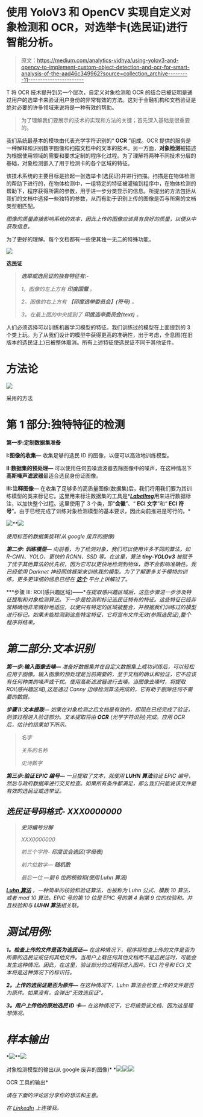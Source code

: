 # 使用 YoloV3 和 OpenCV 实现自定义对象检测和 OCR，对选举卡(选民证)进行智能分析。

> 原文：<https://medium.com/analytics-vidhya/using-yolov3-and-opencv-to-implement-custom-object-detection-and-ocr-for-smart-analysis-of-the-aad46c349962?source=collection_archive---------11----------------------->

T 将 OCR 技术提升到另一个层次，自定义对象检测和 OCR 的结合已被证明是通过用户的选举卡来验证用户身份的非常有效的方法。这对于金融机构和文档验证是绝对必要的许多领域来说将是一种有效的帮助。

> 为了理解我们要展示的技术的实现和方法的关键；首先深入基础是很重要的。

我们系统最基本的模块由代表光学字符识别的“ **OCR** ”组成。OCR 提供的服务是一种解释和识别数字图像和扫描文档中的文本的技术。另一方面，**对象检测**被描述为根据使用领域的需要和要求定制的程序化过程。为了理解将两种不同技术分层的基础，对象检测嵌入了用于检测卡的各个区域的特征。

该技术系统的主要目标是捡起一张选举卡(选民证)并进行扫描。扫描是在物体检测的帮助下进行的，在物体检测中，一组特定的特征被灌输到程序中，在物体检测的帮助下，程序获得所需的参数，用于进一步分类显示的信息。所提出的方法包括从我们的文档中选择一些独特的参数，从而有助于识别上传的图像是否与所需的文档类型相匹配。

*图像的质量直接影响系统的效率，因此上传的图像应该具有良好的质量，以便从中获取信息。*

为了更好的理解。每个文档都有一些使其独一无二的特殊功能。

![](img/8cb51c1bd0d889684ec22c16f4be3651.png)

**选民证**

> ***选举或选民证的独有特征有:-***
> 
> *1。图像的左上方有* ***印度国徽*** *。*
> 
> *2。图像的右上方有* ***【印度选举委员会】(符号)*** *。*
> 
> *3。在最上面的中央提到了* ***印度选举委员会(text)*** *。*

人们必须选择可以训练机器学习模型的特征。我们训练过的模型在上面提到的 3 个类上玩。为了从我们设计的模型中获得更高的准确性，出于考虑，全息图(在旧版本的选民证上)已被整体取消。所有上述特征使选民证不同于其他证件。

# **方法论**

![](img/2f6e6361d0c4d71a8643baea822631cf.png)

采用的方法

# **第 1 部分:独特特征的检测**

**第一步:定制数据集准备**

**I:图像的收集—** 收集足够的选民 ID 的图像，以便可以高效地训练模型。

**II:数据集的预处理—** 可以使用任何去噪滤波器去除图像中的噪声，在这种情况下**高斯噪声滤波器**最适合选民身份证图像。

**III:注释图像—** 在收集了足够多的高质量图像(数据集)后，我们将用我们要为其训练模型的类来标记它。这里用来标注数据集的工具是*[***LabelImg***](https://github.com/tzutalin/labelImg)用来进行数据标注，以加快整个过程。这里使用了 3 个类，即“**会徽**”、“ **ECI 文字**”和“ **ECI 符号**”。由于已经完成了训练对象检测模型的基本要求，因此向前推进是可行的。*

*![](img/080ab2825ce6fb682d22ea5d2075b49d.png)**![](img/0718bb832c66989e2429b07b1bbffd5f.png)*

*使用标签的数据集旋转(从 google 废弃的图像)*

***第二步:** **训练模型—** 向前看，为了检测对象，我们可以使用许多不同的算法，如 R-CNN、YOLO、更快的 RCNN、SSD 等。在这里，算法 **tiny-YOLOv3** 被赋予了优于其他算法的优先权，因为它可以更快地检测到物体，而不会影响准确性。我已经使用 Darknet 神经网络框架来训练我的模型。为了了解更多关于模特的训练，更多更详细的信息已经在 [**这个**](https://www.spritle.com/blogs/2019/12/20/real-time-custom-object-detection-using-tiny-yolov3-and-opencv/) 平台上讲解过了。*

***步骤 III: ROI(感兴趣区域)——**在提取感兴趣区域后，这些步骤进一步涉及特征提取和对象检测算法。下一步是检测和标记选民证特有的特征。这些特征已经非常精确地非常微妙地适应，以便只有特定的区域被整合，并根据我们训练过的模型进行标记。如果未能检测到这些特定特征，它将宣布文件无效(参照选民证),整个程序将结束。*

# ***第二部分:文本识别***

***第一步:输入图像去噪—** 准备好数据集并在自定义数据集上成功训练后，可以轻松应用于图像。输入图像的预处理是当前需要的，至于文档的确认和验证，它不应该有任何种类的噪声或干扰。使用高斯滤波器进行去噪。当图像去噪时，将提取 ROI(感兴趣区域),这是通过 Canny 边缘检测算法完成的，它有助于删除任何不需要的数据。*

***步骤 II:文本提取—** 如果在对象检测之后文档是有效的，即现在已经完成了验证，则该过程进入验证部分。文本提取将由 **OCR** (光学字符识别)完成。应用 OCR 后，估计的结果如下所示。*

> *名字*
> 
> *关系的名称*
> 
> *史诗数字*

***第三步:验证 EPIC 编号—** 一旦提取了文本，就使用 **LUHN 算法**验证 EPIC 编号，然后与政府数据库进行交叉检查。如果所有条件都满足，那么我们只能说该文件是有效的选民证或选举证。*

## ***选民证号码格式- XXX0000000***

> ***史诗编号分解***
> 
> *XXX0000000*
> 
> *前三个字符- **印度议会选区(字母表)***
> 
> *前六位数字— **随机数***
> 
> *最后一位 **—前 6 位的校验和(使用 Luhn 算法)***

*[**Luhn 算法**](https://en.wikipedia.org/wiki/Luhn_algorithm) ，一种简单的校验和验证算法，也被称为 Luhn 公式、模数 10 算法，或者 mod 10 算法。EPIC 号的第 10 位是 EPIC 号的第 4 到第 9 位的校验和。并且校验和与 **LUHN 算法**相关联。*

# ***测试用例:***

***1。检查上传的文件是否为选民证—** 在这种情况下，程序将检查上传的文件是否为所需的选民证或任何其他文件。当用户上载任何其他文档而不是选民证时，可能会发生这种情况。因此，在这里，验证部分的过程将进入图片。ECI 符号和 ECI 文本将是这种情况下的标识符。*

***2。上传的选民证是否为原件—** 在这种情况下，Luhn 算法会检查上传的文件是否为原件。如果没有，会弹出“无效选民证”。*

***3。用户上传他的原始选民 ID 卡—** 在这种情况下，它将接受该文档，因为这是理想情况。*

# ***样本输出***

*![](img/ba03bb5df118f037f444415ca93540e4.png)**![](img/43714c37bdb1ee6ee2c4e50a0e45c3dd.png)

对象检测模型的输出(从 google 废弃的图像)* *![](img/e327fa4a1b405017256c2e48ad8e7e83.png)**![](img/b4356802b61438fa6897ed1a9876c537.png)**![](img/6b5afec41d767d99d1c2bd1697114d3f.png)

OCR 工具的输出* 

*请在下面的评论区分享你的想法和主意。*

*在 [*LinkedIn*](https://www.linkedin.com/in/kritika-ahuja28/) 上连接我。*